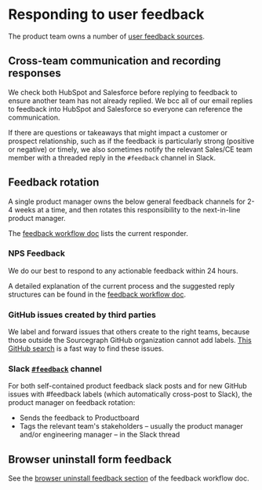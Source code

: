 # Responding to user feedback 

The product team owns a number of [user feedback sources](../user_feedback.md). 

## Cross-team communication and recording responses

We check both HubSpot and Salesforce before replying to feedback to ensure another team has not already replied. We bcc all of our email replies to feedback into HubSpot and Salesforce so everyone can reference the communication. 

If there are questions or takeaways that might impact a customer or prospect relationship, such as if the feedback is particularly strong (positive or negative) or timely, we also sometimes notify the relevant Sales/CE team member with a threaded reply in the `#feedback` channel in Slack. 

## Feedback rotation

A single product manager owns the below general feedback channels for 2-4 weeks at a time, and then rotates this responsibility to the next-in-line product manager. 

The [feedback workflow doc](https://docs.google.com/document/d/1TTRjK-CL38fdCvrVUgRL70agUiwDbQFJXCo8IuJmLls/edit#) lists the current responder. 

### NPS Feedback

We do our best to respond to any actionable feedback within 24 hours. 

A detailed explanation of the current process and the suggested reply structures can be found in the [feedback workflow doc](https://docs.google.com/document/d/1TTRjK-CL38fdCvrVUgRL70agUiwDbQFJXCo8IuJmLls/edit#heading=h.vihl64g0qa6a). 

### GitHub issues created by third parties

We label and forward issues that others create to the right teams, because those outside the Sourcegraph GitHub organization cannot add labels. [This GitHub search](https://github.com/sourcegraph/sourcegraph/issues?page=2&q=is%3Aissue+no%3Alabel+is%3Aopen) is a fast way to find these issues. 

### Slack [`#feedback`](https://sourcegraph.slack.com/archives/C0W2E592M) channel 

For both self-contained product feedback slack posts and for new GitHub issues with #feedback labels (which automatically cross-post to Slack), the product manager on feedback rotation: 

- Sends the feedback to Productboard
- Tags the relevant team's stakeholders – usually the product manager and/or engineering manager – in the Slack thread

## Browser uninstall form feedback

See the [browser uninstall feedback section](https://docs.google.com/document/d/1TTRjK-CL38fdCvrVUgRL70agUiwDbQFJXCo8IuJmLls/edit#bookmark=id.hmb2g29ltsnr) of the feedback workflow doc. 
